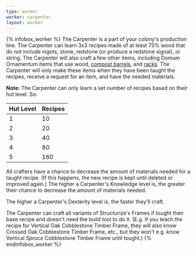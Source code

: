 ```yaml
---
type: worker
worker: carpenter
layout: worker
---
```

{% infobox_worker %}
The Carpenter is a part of your colony's production line. The Carpenter can learn 3x3 recipes made of at least 75% wood that do not include ingots, stone, redstone (or produce a redstone signal), or string. The Carpenter will also craft a few other items, including Domum Ornamentum items that use wood, [compost barrels](../../source/items/compostbarrel), and [racks](../../source/items/rack). The Carpenter will only make these items when they have been taught the recipes, receive a request for an item, and have the needed materials. 

**Note:** The Carpenter can only learn a set number of recipes based on their hut level. So:

| Hut Level | Recipes |
|-----------|---------|
| 1         | 10      |
| 2         | 20      |
| 3         | 40      |
| 4         | 80      |
| 5         | 160     |


All crafters have a chance to decrease the amount of materials needed for a taught recipe. (If this happens, the new recipe is kept until deleted or improved again.) The higher a Carpenter's Knowledge level is, the greater their chance to decrease the amount of materials needed.

The higher a Carpenter's Dexterity level is, the faster they'll craft.

The Carpenter can craft all variants of Structurize's Frames if tought their base recipe and doesn't need the build tool to do it. (E.g. if you teach the recipe for Vertical Oak Cobblestone Timber Frame, they will also know Crossed Oak Cobblestone Timber Frame, etc., but they won't e.g. know Vertical *Spruce* Cobblestone Timber Frame until tought.)
{% endinfobox_worker %}
